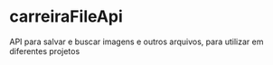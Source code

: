 # carreiraFileApi
API para salvar e buscar imagens e outros arquivos, para utilizar em diferentes projetos
